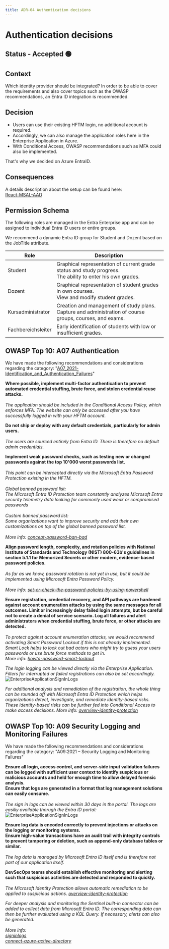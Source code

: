 ```yaml
---
title: ADR-04 Authentication decisions
---
```


# Authentication decisions

## Status - Accepted 🟢

## Context
Which identity provider should be integrated?
In order to be able to cover the requirements and also cover topics such as the OWASP recommendations, an Entra ID integration is recommended.

## Decision
* Users can use their existing HFTM login, no additional account is required.
* Accordingly, we can also manage the application roles here in the Enterprise Application in Azure.
* With Conditional Access, OWASP recommendations such as MFA could also be implemented.

That's why we decided on Azure EntraID.

## Consequences
A details description about the setup can be found here:<br>
[React-MSAL-AAD](https://github.com/microsoft/Federal-App-Innovation-Community/tree/main/topics/modern-auth/React-MSAL-AAD)


## Permission Schema
The following roles are managed in the Entra Enterprise app and can be assigned to individual Entra ID users or entire groups.

We recommend a dynamic Entra ID group for Student and Dozent based on the JobTitle attribute.

| Role | Description |
| ---- | ----------- |
| Student | Graphical representation of current grade status and study progress. <br> The ability to enter his own grades.  |
| Dozent | Graphical representation of student grades in own courses. <br> View and modify student grades.|
| Kursadministrator | Creation and management of study plans. <br> Capture and administration of course groups, courses, and exams. |
| Fachbereichsleiter | Early identification of students with low or insufficient grades. |


## OWASP Top 10: A07 Authentication
We have made the following recommendations and considerations regarding the category: "[A07_2021-Identification_and_Authentication_Failures](https://owasp.org/Top10/A07_2021-Identification_and_Authentication_Failures/)"<br>


__Where possible, implement multi-factor authentication to prevent automated credential stuffing, brute force, and stolen credential reuse attacks.__
<br><br>
*The application should be included in the Conditional Access Policy, which enforces MFA. The website can only be accessed after you have successfully logged in with your HFTM account.*


__Do not ship or deploy with any default credentials, particularly for admin users.__
<br><br>
*The users are sourced entirely from Entra ID. There is therefore no default admin credentials.*

__Implement weak password checks, such as testing new or changed passwords against the top 10'000 worst passwords list.__<br>
<br>
*This point can be intercepted directly via the Microsoft Entra Password Protection existing in the HFTM.*
<br>
<br> 
*Global banned password list:* <br>
*The Microsoft Entra ID Protection team constantly analyzes Microsoft Entra security telemetry data looking for commonly used weak or compromised passwords*
<br>
<br>
*Custom banned password list:* <br>
*Some organizations want to improve security and add their own customizations on top of the global banned password list.*<br><br>
*More info: [concept-password-ban-bad](https://learn.microsoft.com/en-us/entra/identity/authentication/concept-password-ban-bad)*


__Align password length, complexity, and rotation policies with National Institute of Standards and Technology (NIST) 800-63b's guidelines in section 5.1.1 for Memorized Secrets or other modern, evidence-based password policies.__
<br><br>
*As far as we know, password rotation is not yet in use, but it could be implemented using Microsoft Entra Password Policy.*
<br><br>
*More info: [set-or-check-the-password-policies-by-using-powershell](https://learn.microsoft.com/en-us/entra/identity/authentication/concept-sspr-policy#set-or-check-the-password-policies-by-using-powershell)*


__Ensure registration, credential recovery, and API pathways are hardened against account enumeration attacks by using the same messages for all outcomes. 
Limit or increasingly delay failed login attempts, but be careful not to create a denial of service scenario. Log all failures and alert administrators when credential stuffing, brute force, or other attacks are detected.__
<br><br>
*To protect against account enumeration attacks, we would recommend activating Smart Password Lockout if this is not already implemented. Smart Lock helps to lock out bad actors who might try to guess your users passwords or use brute force methods to get in.*<br>
*More info: [howto-password-smart-lockout](https://learn.microsoft.com/en-us/entra/identity/authentication/howto-password-smart-lockout)*

*The login logging can be viewed directly via the Enterprise Application. Filters for interrupted or failed registrations can also be set accordingly.*
![EnterpriseApplicationSignInLogs](../assets/architecture_decisions/EnterpriseApplication-SignInLogs.png)

*For additional analysis and remediation of the registration, the whole thing can be rounded off with 
Microsoft Entra ID Protection which helps organizations detect, investigate, and remediate identity-based risks. 
These identity-based risks can be further fed into Conditional Access to make access decisions.
More info: [overview-identity-protection](https://learn.microsoft.com/en-us/entra/id-protection/overview-identity-protection)*


## OWASP Top 10: A09 Security Logging and Monitoring Failures<br>
We have made the following recommendations and considerations regarding the category: "A09:2021 – Security Logging and Monitoring Failures"<br>

__Ensure all login, access control, and server-side input validation failures can be logged with sufficient user context to identify suspicious or malicious accounts and held for enough time to allow delayed forensic analysis.__ <br> 
__Ensure that logs are generated in a format that log management solutions can easily consume.__
<br><br>
*The sign in logs can be viewed within 30 days in the portal.
The logs are easiliy available thorugh the Entra ID portal:*
![EnterpriseApplicationSignInLogs](../assets/architecture_decisions/EnterpriseApplication-SignInLogs-Details.png)

__Ensure log data is encoded correctly to prevent injections or attacks on the logging or monitoring systems.__ <br>
__Ensure high-value transactions have an audit trail with integrity controls to prevent tampering or deletion, such as append-only database tables or similar.__<br><br>
*The log data is managed by Microsoft Entra ID itself and is therefore not part of our application itself.*

__DevSecOps teams should establish effective monitoring and alerting such that suspicious activities are detected and responded to quickly.__<br><br>
*The Microsoft Identity Protection allows automatic remediation to be applied to suspicious actions.
[overview-identity-protection](https://learn.microsoft.com/en-us/entra/id-protection/overview-identity-protection)*

*For deeper analysis and monitoring the Sentinel built-in connector can be added to collect data from Microsoft Entra ID. The corresponding data can then be further evaluated using a KQL Query. If necessary, alerts can also be generated.*<br>
<br>
*More info: <br>
[signinlogs](https://learn.microsoft.com/en-us/azure/azure-monitor/reference/tables/signinlogs)<br>
[connect-azure-active-directory](https://learn.microsoft.com/en-us/azure/sentinel/connect-azure-active-directory)*
